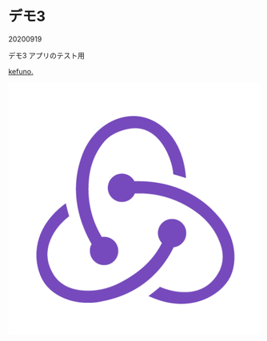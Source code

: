 # デモ3
20200919

デモ3 アプリのテスト用

[kefuno.](https://manimigue.github.io/kefuno/news)

![test icon](assets/logo512.png)